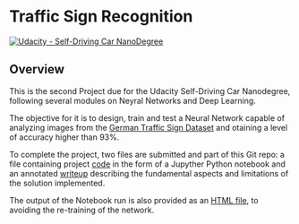 # Traffic Sign Recognition
[![Udacity - Self-Driving Car NanoDegree](https://s3.amazonaws.com/udacity-sdc/github/shield-carnd.svg)](http://www.udacity.com/drive)

Overview
---

This is the second Project due for the Udacity Self-Driving Car Nanodegree, following several modules on  Neyral Networks and Deep Learning.

The objective for it is to design, train and test a Neural Network capable of analyzing images from the [German Traffic Sign Dataset](http://benchmark.ini.rub.de/?section=gtsrb&subsection=dataset) and otaining a level of accuracy higher than 93%.


To complete the project, two files are submitted and part of this Git repo: a file containing project [code](https://github.com/russom/CarND-Traffic-Sign-Classifier-Project-RussoM/blob/master/Traffic_Sign_Classifier-Michelangelo_Russo.ipynb) in the form of a Jupyther Python notebook and an annotated [writeup](https://github.com/russom/CarND-Traffic-Sign-Classifier-Project-RussoM/blob/master/writeup.md) describing the fundamental aspects and limitations of the solution implemented.

The output of the Notebook run is also provided as an [HTML file](https://github.com/russom/CarND-Traffic-Sign-Classifier-Project-RussoM/blob/master/Traffic_Sign_Classifier-Michelangelo_Russo.html), to avoiding the re-training of the network.
